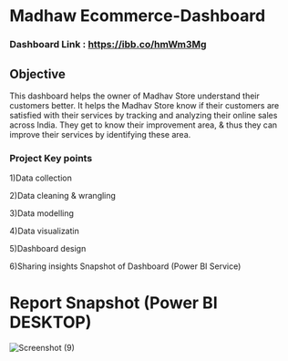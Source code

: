 # Madhaw Ecommerce-Dashboard

### Dashboard Link : https://ibb.co/hmWm3Mg

## Objective

This dashboard helps the owner of Madhav Store understand their customers better. It helps the Madhav Store know if their customers are satisfied with their services by tracking and analyzing their online sales across India. They get to know their improvement area, & thus they can improve their services by identifying these area.


### Project Key points

1)Data collection

2)Data cleaning & wrangling

3)Data modelling

4)Data visualizatin

5)Dashboard design

6)Sharing insights Snapshot of Dashboard (Power BI Service)



 
 # Report Snapshot (Power BI DESKTOP)
![Screenshot (9)](https://github.com/user-attachments/assets/a886a48a-9da0-4163-9949-da6287db1593)

